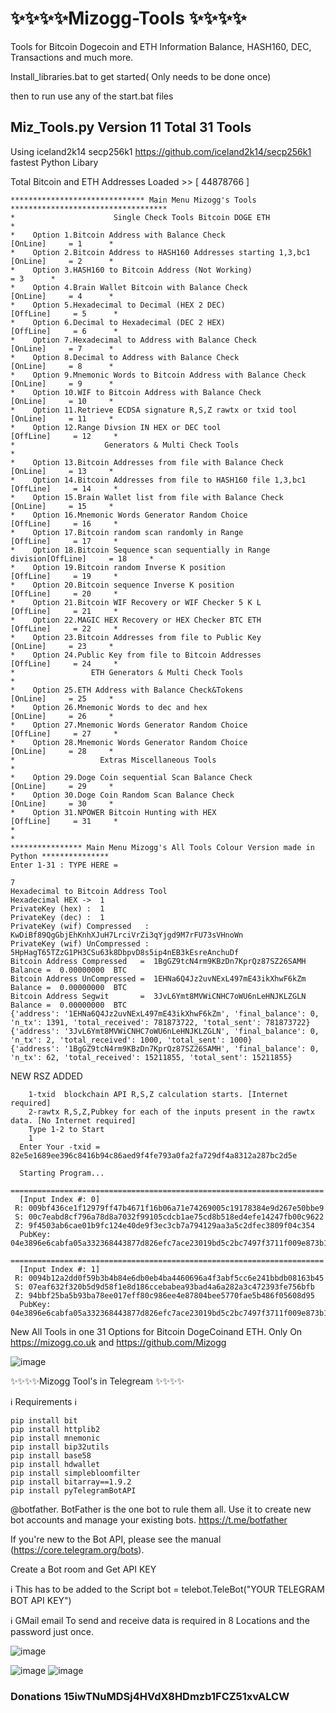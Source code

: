 #  ✨✨✨✨Mizogg-Tools ✨✨✨✨

Tools for Bitcoin Dogecoin and ETH Information Balance, HASH160, DEC, Transactions and much more.

Install_libraries.bat to get started( Only needs to be done once)

then to run use any of the start.bat files

## Miz_Tools.py Version 11 Total 31 Tools

Using iceland2k14 secp256k1 https://github.com/iceland2k14/secp256k1  fastest Python Libary

 Total Bitcoin and ETH Addresses Loaded  >> [ 44878766 ]

    ****************************** Main Menu Mizogg's Tools ***********************************
    *                      Single Check Tools Bitcoin DOGE ETH                                *
    *    Option 1.Bitcoin Address with Balance Check                    [OnLine]     = 1      *
    *    Option 2.Bitcoin Address to HASH160 Addresses starting 1,3,bc1 [OnLine]     = 2      *
    *    Option 3.HASH160 to Bitcoin Address (Not Working)                           = 3      *
    *    Option 4.Brain Wallet Bitcoin with Balance Check               [OnLine]     = 4      *
    *    Option 5.Hexadecimal to Decimal (HEX 2 DEC)                   [OffLine]     = 5      *
    *    Option 6.Decimal to Hexadecimal (DEC 2 HEX)                   [OffLine]     = 6      *
    *    Option 7.Hexadecimal to Address with Balance Check             [OnLine]     = 7      *
    *    Option 8.Decimal to Address with Balance Check                 [OnLine]     = 8      *
    *    Option 9.Mnemonic Words to Bitcoin Address with Balance Check  [OnLine]     = 9      *
    *    Option 10.WIF to Bitcoin Address with Balance Check            [OnLine]     = 10     *
    *    Option 11.Retrieve ECDSA signature R,S,Z rawtx or txid tool    [OnLine]     = 11     *
    *    Option 12.Range Divsion IN HEX or DEC tool                    [OffLine]     = 12     *
    *                    Generators & Multi Check Tools                                       *
    *    Option 13.Bitcoin Addresses from file with Balance Check       [OnLine]     = 13     *
    *    Option 14.Bitcoin Addresses from file to HASH160 file 1,3,bc1 [OffLine]     = 14     *
    *    Option 15.Brain Wallet list from file with Balance Check       [OnLine]     = 15     *
    *    Option 16.Mnemonic Words Generator Random Choice              [OffLine]     = 16     *
    *    Option 17.Bitcoin random scan randomly in Range               [OffLine]     = 17     *
    *    Option 18.Bitcoin Sequence scan sequentially in Range division[OffLine]     = 18     *
    *    Option 19.Bitcoin random Inverse K position                   [OffLine]     = 19     *
    *    Option 20.Bitcoin sequence Inverse K position                 [OffLine]     = 20     *
    *    Option 21.Bitcoin WIF Recovery or WIF Checker 5 K L           [OffLine]     = 21     *
    *    Option 22.MAGIC HEX Recovery or HEX Checker BTC ETH           [OffLine]     = 22     *
    *    Option 23.Bitcoin Addresses from file to Public Key            [OnLine]     = 23     *
    *    Option 24.Public Key from file to Bitcoin Addresses           [OffLine]     = 24     *
    *                 ETH Generators & Multi Check Tools                                      *
    *    Option 25.ETH Address with Balance Check&Tokens                [OnLine]     = 25     *
    *    Option 26.Mnemonic Words to dec and hex                        [OnLine]     = 26     *
    *    Option 27.Mnemonic Words Generator Random Choice              [OffLine]     = 27     *
    *    Option 28.Mnemonic Words Generator Random Choice               [OnLine]     = 28     *
    *                   Extras Miscellaneous Tools                                            *
    *    Option 29.Doge Coin sequential Scan Balance Check              [OnLine]     = 29     *
    *    Option 30.Doge Coin Random Scan Balance Check                  [OnLine]     = 30     *
    *    Option 31.NPOWER Bitcoin Hunting with HEX                     [OffLine]     = 31     *
    *                                                                                         *
    **************** Main Menu Mizogg's All Tools Colour Version made in Python ***************
    Enter 1-31 : TYPE HERE =
 
    7
    Hexadecimal to Bitcoin Address Tool
    Hexadecimal HEX ->  1
    PrivateKey (hex) :  1
    PrivateKey (dec) :  1
    PrivateKey (wif) Compressed   :  KwDiBf89QgGbjEhKnhXJuH7LrciVrZi3qYjgd9M7rFU73sVHnoWn
    PrivateKey (wif) UnCompressed :  5HpHagT65TZzG1PH3CSu63k8DbpvD8s5ip4nEB3kEsreAnchuDf
    Bitcoin Address Compressed   =  1BgGZ9tcN4rm9KBzDn7KprQz87SZ26SAMH     Balance =  0.00000000  BTC
    Bitcoin Address UnCompressed =  1EHNa6Q4Jz2uvNExL497mE43ikXhwF6kZm     Balance =  0.00000000  BTC
    Bitcoin Address Segwit       =  3JvL6Ymt8MVWiCNHC7oWU6nLeHNJKLZGLN     Balance =  0.00000000  BTC
    {'address': '1EHNa6Q4Jz2uvNExL497mE43ikXhwF6kZm', 'final_balance': 0, 'n_tx': 1391, 'total_received': 781873722, 'total_sent': 781873722}
    {'address': '3JvL6Ymt8MVWiCNHC7oWU6nLeHNJKLZGLN', 'final_balance': 0, 'n_tx': 2, 'total_received': 1000, 'total_sent': 1000}
    {'address': '1BgGZ9tcN4rm9KBzDn7KprQz87SZ26SAMH', 'final_balance': 0, 'n_tx': 62, 'total_received': 15211855, 'total_sent': 15211855}
    
NEW RSZ ADDED

        1-txid  blockchain API R,S,Z calculation starts. [Internet required]
        2-rawtx R,S,Z,Pubkey for each of the inputs present in the rawtx data. [No Internet required]
        Type 1-2 to Start
        1
      Enter Your -txid = 82e5e1689ee396c8416b94c86aed9f4fe793a0fa2fa729df4a8312a287bc2d5e

      Starting Program...
      ======================================================================
      [Input Index #: 0]
     R: 009bf436ce1f12979ff47b4671f16b06a71e74269005c19178384e9d267e50bbe9
     S: 00c7eabd8cf796a78d8a7032f99105cdcb1ae75cd8b518ed4efe14247fb00c9622
     Z: 9f4503ab6cae01b9fc124e40de9f3ec3cb7a794129aa3a5c2dfec3809f04c354
      PubKey: 04e3896e6cabfa05a332368443877d826efc7ace23019bd5c2bc7497f3711f009e873b1fcc03222f118a6ff696efa9ec9bb3678447aae159491c75468dcc245a6c
      ======================================================================
      [Input Index #: 1]
     R: 0094b12a2dd0f59b3b4b84e6db0eb4ba4460696a4f3abf5cc6e241bbdb08163b45
     S: 07eaf632f320b5d9d58f1e8d186ccebabea93bad4a6a282a3c472393fe756bfb
     Z: 94bbf25ba5b93ba78ee017eff80c986ee4e87804bee5770fae5b486f05608d95
      PubKey: 04e3896e6cabfa05a332368443877d826efc7ace23019bd5c2bc7497f3711f009e873b1fcc03222f118a6ff696efa9ec9bb3678447aae159491c75468dcc245a6c


New All Tools in one 31 Options for Bitcoin DogeCoinand ETH. Only On https://mizogg.co.uk and https://github.com/Mizogg

![image](https://user-images.githubusercontent.com/88630056/185210108-61562525-d65e-4452-98ce-d540115767cd.png)


✨✨✨✨Mizogg Tool's in Telegream ✨✨✨✨

ℹ️ Requirements ℹ️
```
pip install bit
pip install httplib2
pip install mnemonic
pip install bip32utils
pip install base58
pip install hdwallet
pip install simplebloomfilter
pip install bitarray==1.9.2
pip install pyTelegramBotAPI
```

@botfather. BotFather is the one bot to rule them all. Use it to create new bot accounts and manage your existing bots. https://t.me/botfather

If you're new to the Bot API, please see the manual (https://core.telegram.org/bots).


Create a Bot room and Get API KEY

ℹ️ This has to be added to the Script bot = telebot.TeleBot("YOUR TELEGRAM BOT API KEY")

ℹ️ GMail email To send and receive data is required in 8 Locations and the password just once.

![image](https://user-images.githubusercontent.com/88630056/171461270-b20f2640-5ceb-4a64-909e-2b5d8e3e2bda.png)


![image](https://user-images.githubusercontent.com/88630056/169119186-1f287adb-a688-4c99-a941-03e6f0eae634.png)
![image](https://user-images.githubusercontent.com/88630056/169120062-582ea1d9-c479-4234-87de-4550344bfce9.png)

### Donations 15iwTNuMDSj4HVdX8HDmzb1FCZ51xvALCW
